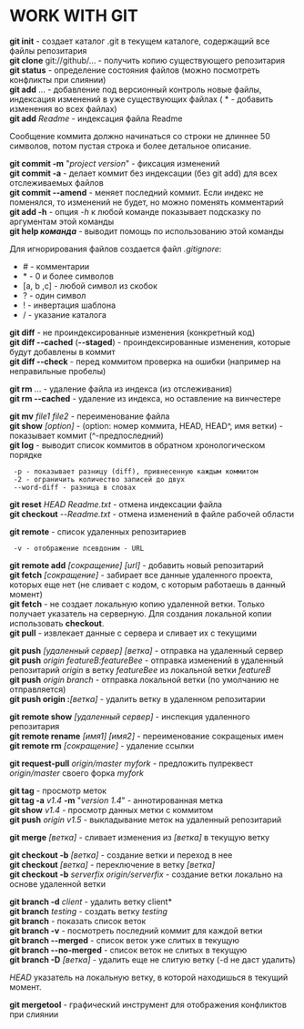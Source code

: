 # WORK WITH GIT

**git init** - создает каталог .git в текущем каталоге, содержащий все файлы репозитария  
**git clone** git://github/... - получить копию существующего репозитария  
**git status** - определение состояния файлов (можно посмотреть конфликты при слиянии)  
**git add** ... - добавление под версионный контроль новые файлы, индексация изменений в уже существующих файлах 
( * - добавить изменения во всех файлах)   
**git add** *Readme* - индексация файла Readme  

Сообщение коммита должно начинаться со строки не длиннее 50 символов, потом пустая строка и более детальное описание.

**git commit -m** "*project version*" - фиксация изменений  
**git commit -a** - делает коммит без индексации (без git add) для всех отслеживаемых файлов  
**git commit --amend** - меняет последний коммит. Если индекс не поменялся, то изменений не будет, но можно поменять комментарий  
**git add -h** - опция *-h* к любой команде показывает подсказку по аргументам этой команды  
**git help *команда*** - выводит помощь по использованию этой команды  

Для игнорирования файлов создается файл *.gitignore*:  
* \# - комментарии  
* \* - 0 и более символов  
* [a, b ,c] - любой символ из скобок  
* ? - один символ  
* ! - инвертация шаблона  
* / - указание каталога

**git diff** - не проиндексированные изменения (конкретный код)  
**git diff --cached** (**--staged**) - проиндексированные изменения, которые будут добавлены в коммит  
**git diff --check** - перед коммитом проверка на ошибки (например на неправильные пробелы)  

**git rm** ... - удаление файла из индекса (из отслеживания)  
**git rm --cached** - удаление из индекса, но оставление на винчестере  

**git mv** *file1 file2* - переименование файла  
**git show** *[option]* - (option: номер коммита, HEAD, HEAD^, имя ветки) - показывает коммит (^-предпоследний)  
**git log** - выводит список коммитов в обратном хронологическом порядке

     -p - показывает разницу (diff), привнесенную каждым коммитом  
	 -2 - ограничить количество записей до двух  
	 --word-diff - разница в словах
	 

**git reset** *HEAD Readme.txt* - отмена индексации файла  
**git checkout** --*Readme.txt* - отмена изменений в файле рабочей области

**git remote** - список удаленных репозитариев

     -v - отображение псевдоним - URL
	 
**git remote add** *[сокращение] [url]* - добавить новый репозитарий  
**git fetch** *[сокращение]* - забирает все данные удаленного проекта, которых еще нет (не сливает с кодом, с которым работаешь в данный момент)  
**git fetch** - не создает локальную копию удаленной ветки. Только получает указатель на серверную. Для создания локальной копии использовать **checkout**.  
**git pull** - извлекает данные с сервера и сливает их с текущими  

**git push** *[удаленный сервер] [ветка]* - отправка на удаленный сервер  
**git push** *origin featureB:featureBee* - отправка изменений в удаленный репозитарий *origin* в ветку *featureBee* из локальной ветки *featureB*  
**git push** *origin branch* - отправка локальной ветки (по умолчанию не отправляется)  
**git push origin :***[ветка]* - удалить ветку в удаленном репозитарии


**git remote show** *[удаленный сервер]* - инспекция удаленного репозитария  
**git remote rename** *[имя1] [имя2]* - переименование сокращеных имен  
**git remote rm** *[сокращение]* - удаление ссылки

**git request-pull** *origin/master myfork* - предложить пулреквест *origin/master* своего форка *myfork*  

**git tag** - просмотр меток  
**git tag -a** *v1.4* **-m** "*version 1.4*" - аннотированная метка  
**git show** *v1.4* - просмотр данных метки с коммитом  
**git push** *origin v1.5* - выкладывание меток на удаленный репозитарий


**git merge** *[ветка]* - сливает изменения из *[ветка]* в текущую ветку  

**git checkout -b** *[ветка]* - создание ветки и переход в нее  
**git checkout** *[ветка]* - переключение в ветку *[ветка]*  
**git checkout -b** *serverfix origin/serverfix* - создание ветки локально на основе удаленной ветки  

**git branch -d** *client* - удалить ветку client*  
**git branch** *testing* - создать ветку *testing*  
**git branch** - показать список веток  
**git branch -v** - посмотреть последний коммит для каждой ветки  
**git branch --merged** - список веток уже слитых в текущую  
**git branch --no-merged** - список веток не слитых в текущую  
**git branch -D** *[ветка]* - удалить еще не слитую ветку (-d не даст удалить)

*HEAD* указатель на локальную ветку, в которой находишься в текущий момент.

**git mergetool** - графический инструмент для отображения конфликтов при слиянии

